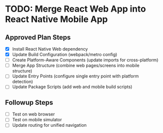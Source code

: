 # TODO: Merge React Web App into React Native Mobile App

## Approved Plan Steps
- [x] Install React Native Web dependency
- [x] Update Build Configuration (webpack/metro config)
- [ ] Create Platform-Aware Components (update imports for cross-platform)
- [ ] Merge App Structure (combine web pages/screens into mobile structure)
- [ ] Update Entry Points (configure single entry point with platform detection)
- [ ] Update Package Scripts (add web and mobile build scripts)

## Followup Steps
- [ ] Test on web browser
- [ ] Test on mobile simulator
- [ ] Update routing for unified navigation
